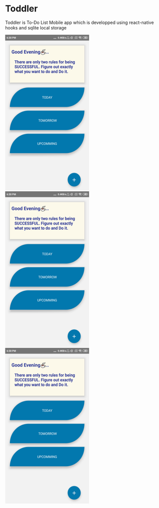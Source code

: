 # Toddler

Toddler is To-Do List Mobile app which is developped using react-native hooks and sqlite local storage

<div float="left">
    <img src="https://github.com/VidyaCKabber/Toddler/blob/releaseversion/ViewAppScreens/home.png" data-canonical-src="https://gyazo.com/eb5c5741b6a9a16c692170a41a49c858.png" style="display: inline-block" width="270" height="500" />

   <img src="https://github.com/VidyaCKabber/Toddler/blob/releaseversion/ViewAppScreens/home.png" data-canonical-src="https://gyazo.com/eb5c5741b6a9a16c692170a41a49c858.png" style="display: inline-block" width="270" height="500" />

  <img src="https://github.com/VidyaCKabber/Toddler/blob/releaseversion/ViewAppScreens/home.png" data-canonical-src="https://gyazo.com/eb5c5741b6a9a16c692170a41a49c858.png" width="270" height="500" />

</div>
